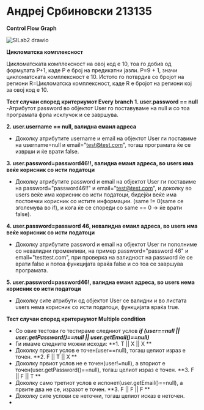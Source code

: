 # Андреј Србиновски 213135

**Control Flow Graph**

![SILab2 drawio](https://github.com/srbinovskia46/SI_2023_lab2_213135/assets/108271909/b9a4f058-8c23-487f-a1ef-415f0dcb225c)

**Цикломатска комплексност**

Цикломатската комплексност на овој код е 10, тоа го добив од формулата P+1, каде P е број на предикатни јазли. P=9 + 1, значи цикломатската комплексност е 10. Истото го потврдив со бројот на региони R=Цикломатска комплексност, каде R е бројот на региони кој за овој код е 10.

**Тест случаи според критериумот Every branch**
**1. user.password == null**
-Атрибутот password во објектот User го поставуваме на null и со тоа програмата фрла исклучок и се завршува.

**2. user.username == null, валидна емаил адреса**
- Доколку атрибутите username и email на објектот User ги поставиме на username=null и email="test@test.com", тогаш програмата ќе се изврши и ќе врати false.

**3. user.password=password46!!, валидна емаил адреса, во users има веќе корисник со исти податоци**
- Доколку атрибутите password и email на објектот User ги поставиме на password="password46!!" и email="test@test.com", и доколку во users веќе има корисник со исти податоци, бидејќи веќе има постоечки корисник со истите информации. (same != 0(same се зголемува во if), и кога ќе се спореди со same == 0 -> ќе врати false).

**4. user.password=password 46, невалидна емаил адреса, во users има веќе корисник со исти податоци**
- Доколку атрибутите password и email на објектот User ги пополниме со невалидни променливи, на пример password="password 46" и email="testtest.com", при проверка на валидност на password ќе се врати false и потоа функцијата враќа false и со тоа се завршува програмата.

**5. user.password=password46!, валидна емаил адреса, во users нема корисник со исти податоци**
- Доколку сите атрибути од објектот User се валидни и во листата users нема корисник со исти податоци, функцијата враќа true.


**Тест случаи според критериумот Multiple condition**
- Со овие тестови го тестираме следниот услов _**if (user==null || user.getPassword()==null || user.getEmail()==null)**_
- Ги имаме следните можни исходи:
**1. T || X || X **
- Доколку првиот услов е точен(user==null), тогаш целиот израз е точен.
**2. F || T || X **
- Доколку првиот услов не е точен(user!=null), а вториот е точен(user.getPassword()==null), тогаш целиот израз е точен.
**3. F || F || T **
- Доколку само третиот услов е испонет(user.getEmail()==null), а првите два не се, изразот е точен.
**3. F || F || F **
- Доколку сите услови се неточни, тогаш целиот исказ е неточен.
- 
